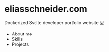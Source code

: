 # eliasschneider.com

Dockerized Svelte developer portfolio website 💻
- About me
- Skills
- Projects
